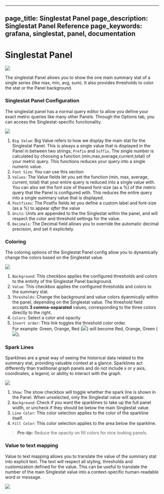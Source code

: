 ----
page_title: Singlestat Panel
page_description: Singlestat Panel Reference
page_keywords: grafana, singlestat, panel, documentation
---

# Singlestat Panel

![](/img/v1/singlestat_panel2.png)

The singlestat Panel allows you to show the one main summary stat of a single series (like max, min, avg, sum). It also provides thresholds to color the stat or the Panel background.

### Singlestat Panel Configuration

The singlestat panel has a normal query editor to allow you define your exact metric queries like many other Panels. Through the Options tab, you can access the Singlestat-specific functionality.

<img class="no-shadow" src="/img/v1/Singlestat-BaseSettings.png">

1. `Big Value`: Big Value refers to how we display the main stat for the Singlestat Panel. This is always a single value that is displayed in the Panel in between two strings, `Prefix` and  `Suffix`. The single number is calculated by choosing a function (min,max,average,current,total) of your metric query. This functions reduces your query into a single numeric value.
2. `Font Size`: You can use this section 
3. `Values`: The Value fields let you set the function (min, max, average, current, total) that your entire query is reduced into a single value with. You can also set the font size of theand font-size (as a %) of the metric query that the Panel is configured with. This reduces the entire query into a single summary value that is displayed.
4. `Postfixes`: The Postfix fields let you define a custom label and font-size (as a %) to appear *after* the value
5. `Units`: Units are appended to the the Singlestat  within the panel, and will respect the color and threshold settings for the value.
6. `Decimals`: The Decimal field allows you to override the automatic decimal precision, and set it explicitely.

### Coloring

The coloring options of the Singlestat Panel config allow you to dynamically change the colors based on the Singlestat value.

<img class="no-shadow" src="/img/v1/Singlestat-Coloring.png">

1. `Background`: This checkbox applies the configured thresholds and colors to the entirity of the Singlestat Panel background.
2. `Value`: This checkbox applies the configured thresholds and colors to the summary stat.
3. `Thresholds`: Change the background and value colors dyanmically within the panel, depending on the Singlestat value. The threshold field accepts **3 comma-separated** values, corresponding to the three colors directly to the right.
4. `Colors`: Select a color and opacity
5. `Invert order`: This link toggles the threshold color order.</br>For example: Green, Orange, Red (<img class="no-shadow" src="/img/v1/gyr.png">) will become Red, Orange, Green (<img class="no-shadow" src="/img/v1/ryg.png">).

### Spark Lines

Sparklines are a great way of seeing the historical data related to the summary stat, providing valuable context at a glance. Sparklines act differently than traditional graph panels and do not include x or y axis, coordinates, a legend, or ability to interact with the graph.

<img class="no-shadow" src="/img/v1/Singlestat-Sparklines.png">

1. `Show`: The show checkbox will toggle whether the spark line is shown in the Panel. When unselected, only the Singlestat value will appear.
2. `Background`: Check if you want the sparklines to take up the full panel width, or uncheck if they should be below the main Singlestat value.
3. `Line Color`: This color selection applies to the color of the sparkline itself.
4. `Fill Color`: This color selection applies to the area below the sparkline.

> ***Pro-tip:*** Reduce the opacity on  fill colors for nice looking panels.

### Value to text mapping

Value to text mapping allows you to translate the value of the summary stat into explicit text. The text will respect all styling, thresholds and customization defined for the value. This can be useful to translate the number of the main Singlestat value into a context-specific human-readable word or message.

<img class="no-shadow" src="/img/v1/Singlestat-ValueMapping.png">


